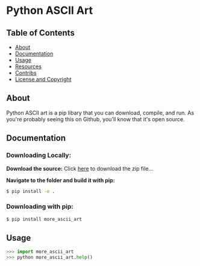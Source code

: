 # Python ASCII Art

## Table of Contents
- <a href="#about">About</a>
- <a href="#docs">Documentation</a>
- <a href="">Usage</a>
- <a href="">Resources</a>
- <a href="">Contribs</a>
- <a href="">License and Copyright</a>

<a name="about"></a>
## About
Python ASCII art is a pip libary that you can download, compile, and run. As you're probably seeing this on Github, you'll know that it's open source.

<a name="docs"></a>
## Documentation

### Downloading Locally: 
**Download the source:**
Click <a href="">here</a> to download the zip file...

**Navigate to the folder and build it with pip:**
```bash
$ pip install -e .
```

### Downloading with pip:

```bash
$ pip install more_ascii_art
```

## Usage
```python
>>> import more_ascii_art
>>> python more_ascii_art.help()
```
